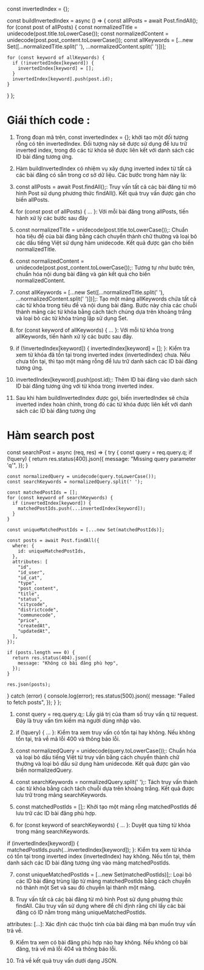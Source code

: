 const invertedIndex = {};

const buildInvertedIndex = async () => {
  const allPosts = await Post.findAll();
  for (const post of allPosts) {
    const normalizedTitle = unidecode(post.title.toLowerCase());
    const normalizedContent = unidecode(post.post_content.toLowerCase());
    const allKeywords = [...new Set([...normalizedTitle.split(' '), ...normalizedContent.split(' ')])];

    for (const keyword of allKeywords) {
      if (!invertedIndex[keyword]) {
        invertedIndex[keyword] = [];
      }
      invertedIndex[keyword].push(post.id);
    }
  }
};

# Giái thích code :
1. Trong đoạn mã trên, const invertedIndex = {}; khởi tạo một đối tượng rỗng có tên invertedIndex. Đối tượng này sẽ được sử dụng để lưu trữ inverted index, trong đó các từ khóa sẽ được liên kết với danh sách các ID bài đăng tương ứng.

2. Hàm buildInvertedIndex có nhiệm vụ xây dựng inverted index từ tất cả các bài đăng có sẵn trong cơ sở dữ liệu. Các bước trong hàm này là:

3. const allPosts = await Post.findAll();: Truy vấn tất cả các bài đăng từ mô hình Post sử dụng phương thức findAll(). Kết quả truy vấn được gán cho biến allPosts.

4. for (const post of allPosts) { ... }: Với mỗi bài đăng trong allPosts, tiến hành xử lý các bước sau đây

5. const normalizedTitle = unidecode(post.title.toLowerCase());: Chuẩn hóa tiêu đề của bài đăng bằng cách chuyển thành chữ thường và loại bỏ các dấu tiếng Việt sử dụng hàm unidecode. Kết quả được gán cho biến normalizedTitle.

6. const normalizedContent = unidecode(post.post_content.toLowerCase());: Tương tự như bước trên, chuẩn hóa nội dung bài đăng và gán kết quả cho biến normalizedContent.

7. const allKeywords = [...new Set([...normalizedTitle.split(' '), ...normalizedContent.split(' ')])];: Tạo một mảng allKeywords chứa tất cả các từ khóa trong tiêu đề và nội dung bài đăng. Bước này chia các chuỗi thành mảng các từ khóa bằng cách tách chúng dựa trên khoảng trắng và loại bỏ các từ khóa trùng lặp sử dụng Set.

8. for (const keyword of allKeywords) { ... }: Với mỗi từ khóa trong allKeywords, tiến hành xử lý các bước sau đây.

9. if (!invertedIndex[keyword]) { invertedIndex[keyword] = []; }: Kiểm tra xem từ khóa đã tồn tại trong inverted index (invertedIndex) chưa. Nếu chưa tồn tại, thì tạo một mảng rỗng để lưu trữ danh sách các ID bài đăng tương ứng.

10. invertedIndex[keyword].push(post.id);: Thêm ID bài đăng vào danh sách ID bài đăng tương ứng với từ khóa trong inverted index.

11. Sau khi hàm buildInvertedIndex được gọi, biến invertedIndex sẽ chứa inverted index hoàn chỉnh, trong đó các từ khóa được liên kết với danh sách các ID bài đăng tương ứng


# Hàm search post

const searchPost = async (req, res) => {
  try {
    const query = req.query.q;
    if (!query) {
      return res.status(400).json({
        message: "Missing query parameter 'q'",
      });
    }

    const normalizedQuery = unidecode(query.toLowerCase());
    const searchKeywords = normalizedQuery.split(' ');

    const matchedPostIds = [];
    for (const keyword of searchKeywords) {
      if (invertedIndex[keyword]) {
        matchedPostIds.push(...invertedIndex[keyword]);
      }
    }

    const uniqueMatchedPostIds = [...new Set(matchedPostIds)];

    const posts = await Post.findAll({
      where: {
        id: uniqueMatchedPostIds,
      },
      attributes: [
        "id",
        "id_user",
        "id_cat",
        "type",
        "post_content",
        "title",
        "status",
        "citycode",
        "districtcode",
        "communecode",
        "price",
        "createdAt",
        "updatedAt",
      ],
    });

    if (posts.length === 0) {
      return res.status(404).json({
        message: "Không có bài đăng phù hợp",
      });
    }

    res.json(posts);
  } catch (error) {
    console.log(error);
    res.status(500).json({
      message: "Failed to fetch posts",
    });
  }
};

1. const query = req.query.q;: Lấy giá trị của tham số truy vấn q từ request. Đây là truy vấn tìm kiếm mà người dùng nhập vào.

2. if (!query) { ... }: Kiểm tra xem truy vấn có tồn tại hay không. Nếu không tồn tại, trả về mã lỗi 400 và thông báo lỗi.

3. const normalizedQuery = unidecode(query.toLowerCase());: Chuẩn hóa và loại bỏ dấu tiếng Việt từ truy vấn bằng cách chuyển thành chữ thường và loại bỏ dấu sử dụng hàm unidecode. Kết quả được gán vào biến normalizedQuery.

4. const searchKeywords = normalizedQuery.split(' ');: Tách truy vấn thành các từ khóa bằng cách tách chuỗi dựa trên khoảng trắng. Kết quả được lưu trữ trong mảng searchKeywords.

5. const matchedPostIds = [];: Khởi tạo một mảng rỗng matchedPostIds để lưu trữ các ID bài đăng phù hợp.

6. for (const keyword of searchKeywords) { ... }: Duyệt qua từng từ khóa trong mảng searchKeywords.

if (invertedIndex[keyword]) { matchedPostIds.push(...invertedIndex[keyword]); }: Kiểm tra xem từ khóa có tồn tại trong inverted index (invertedIndex) hay không. Nếu tồn tại, thêm danh sách các ID bài đăng tương ứng vào mảng matchedPostIds.

7. const uniqueMatchedPostIds = [...new Set(matchedPostIds)];: Loại bỏ các ID bài đăng trùng lặp từ mảng matchedPostIds bằng cách chuyển nó thành một Set và sau đó chuyển lại thành một mảng.

8. Truy vấn tất cả các bài đăng từ mô hình Post sử dụng phương thức findAll. Câu truy vấn sử dụng where để chỉ định rằng chỉ lấy các bài đăng có ID nằm trong mảng uniqueMatchedPostIds.

attributes: [...]: Xác định các thuộc tính của bài đăng mà bạn muốn truy vấn trả về.

9. Kiểm tra xem có bài đăng phù hợp nào hay không. Nếu không có bài đăng, trả về mã lỗi 404 và thông báo lỗi.

10. Trả về kết quả truy vấn dưới dạng JSON.

